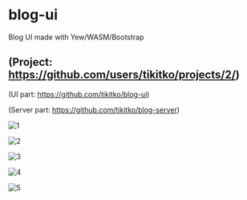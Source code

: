# blog-ui
Blog UI made with Yew/WASM/Bootstrap

(Project: https://github.com/users/tikitko/projects/2/)
---
(UI part: https://github.com/tikitko/blog-ui)

(Server part: https://github.com/tikitko/blog-server)

![1](https://raw.githubusercontent.com/tikitko/blog-ui/main/images/1.png)

![2](https://raw.githubusercontent.com/tikitko/blog-ui/main/images/2.png)

![3](https://raw.githubusercontent.com/tikitko/blog-ui/main/images/3.png)

![4](https://raw.githubusercontent.com/tikitko/blog-ui/main/images/4.png)

![5](https://raw.githubusercontent.com/tikitko/blog-ui/main/images/5.png)
